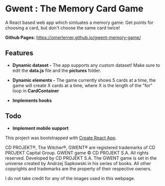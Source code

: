 # Gwent : The Memory Card Game

A React based web app which simluates a memory game: Get points for choosing a card, but don't choose the same card twice!

__Github Pages:__ https://omerlerner.github.io/gwent-memory-game/

## Features

* __Dynamic dataset -__ The app supports any custom dataset! Make sure to edit the __data.js__ file and the __pictures__ folder.

* __Dynamic elements -__ The game currently shows 5 cards at a time, the game will create X cards at a time, where X is the length of the "for" loop in __CardContainer__

* __Implements hooks__ 

## Todo

* __Implement mobile support__

This project was bootstrapped with [Create React App](https://github.com/facebook/create-react-app).

CD PROJEKT®, The Witcher®, GWENT® are registered trademarks of CD PROJEKT Capital Group. GWENT game © CD PROJEKT S.A. All rights reserved. Developed by CD PROJEKT S.A. The GWENT game is set in the universe created by Andrzej Sapkowski in his series of books. All other copyrights and trademarks are the property of their respective owners.

I do not take credit for any of the images used in this webpage.

